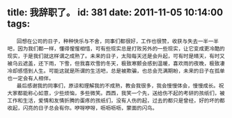 title: 我辞职了。
id: 381
date: 2011-11-05 10:14:00
tags:
---

       回想在公司的日子，种种快乐与不舍，同事们都很好，工作也很赞，收获与失去一半一半吧，因为我们都一样，懂得惺惺相惜，可有些现实总是打败另外的一些现实，让它变成更冷酷的现实，于是我们就这样谓之成熟了。未来的日子，太阳每天还是会升起，可有时是晴天，有时又被乌云遮盖，还下雨，下雪，但我喜欢雪的冬天，极致寒颤会感到温暖，喜欢雨的夜晚，极致凄冷却感悟到人生。可能这就是所谓的生活吧，总是被欺骗，也总会充满期盼，未来的日子在孤单也一定会有人相伴。
       最后感谢我的同事们，原谅和理解我的不成熟，教会我很多，我会慢慢体会，慢慢成长。祝大家都能称心如意，少些烦恼，多些微笑。西西，我笑一个先，送给伤不起的考研的孩纸们，被工作和生活，爱情和友情折腾的蛋疼的孩纸们，没有人伤的起，过去的都只是曾经，好的坏的都收起，闪亮的日子总会有你。咿呀咿呀，呖呖呖呖，蒙面的闪鸟。
 